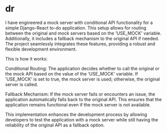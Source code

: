 # dr
I have engineered a mock server with conditional API functionality for a simple Django-React to-do application. This setup allows for routing between the original and mock servers based on the 'USE_MOCK' variable. Additionally, it includes a fallback mechanism to the original API if needed. The project seamlessly integrates these features, providing a robust and flexible development environment.

This is how it works:

Conditional Routing: The application decides whether to call the original or the mock API based on the value of the 'USE_MOCK' variable. If 'USE_MOCK' is set to true, the mock server is used; otherwise, the original server is called.

Fallback Mechanism: If the mock server fails or encounters an issue, the application automatically falls back to the original API. This ensures that the application remains functional even if the mock server is not available.

This implementation enhances the development process by allowing developers to test the application with a mock server while still having the reliability of the original API as a fallback option.
